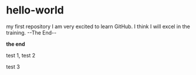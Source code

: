 # hello-world
my first repository
I am very excited to learn GitHub.
I think I will excel in the training.
--The End--

__the end__

test 1, test 2

test 3
